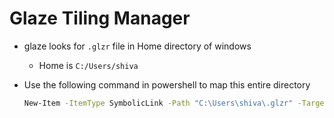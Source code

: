 # Glaze Tiling Manager

- glaze looks for `.glzr` file in Home directory of windows
  - Home is `C:/Users/shiva`
- Use the following command in powershell to map this entire directory

  ```bash
  New-Item -ItemType SymbolicLink -Path "C:\Users\shiva\.glzr" -Target "\\wsl$\Debian\home\shiva\dotfiles\windows\glzr"
  ```

